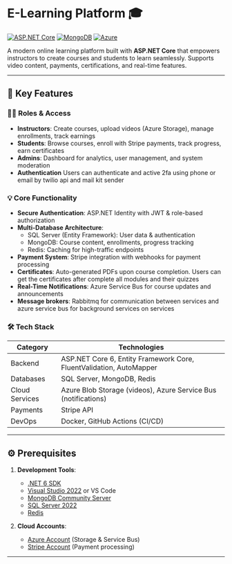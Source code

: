 # E-Learning Platform 🎓

[![ASP.NET Core](https://img.shields.io/badge/ASP.NET_Core-6.0+-blue.svg)](https://dotnet.microsoft.com/)
[![MongoDB](https://img.shields.io/badge/MongoDB-7.0+-green.svg)](https://www.mongodb.com/)
[![Azure](https://img.shields.io/badge/Azure_Storage-%230078D4.svg?logo=microsoft-azure)](https://azure.microsoft.com/)

A modern online learning platform built with **ASP.NET Core** that empowers instructors to create courses and students to learn seamlessly. Supports video content, payments, certifications, and real-time features.

---

## 🚀 Key Features

### 👩🏫 Roles & Access
- **Instructors**: Create courses, upload videos (Azure Storage), manage enrollments, track earnings
- **Students**: Browse courses, enroll with Stripe payments, track progress, earn certificates
- **Admins**: Dashboard for analytics, user management, and system moderation
- **Authentication** Users can authenticate and active 2fa using phone or email by twilio api and mail kit sender

### 💡 Core Functionality
- **Secure Authentication**: ASP.NET Identity with JWT & role-based authorization
- **Multi-Database Architecture**:
  - SQL Server (Entity Framework): User data & authentication
  - MongoDB: Course content, enrollments, progress tracking
  - Redis: Caching for high-traffic endpoints
- **Payment System**: Stripe integration with webhooks for payment processing
- **Certificates**: Auto-generated PDFs upon course completion. Users can get the certificates after complete all modules and their quizzes
- **Real-Time Notifications**: Azure Service Bus for course updates and announcements
- **Message brokers**: Rabbitmq for communication between services and azure service bus for background services on services

### 🛠️ Tech Stack
| Category          | Technologies                                                                 |
|-------------------|------------------------------------------------------------------------------|
| Backend           | ASP.NET Core 6, Entity Framework Core, FluentValidation, AutoMapper         |
| Databases         | SQL Server, MongoDB, Redis                                                   |
| Cloud Services    | Azure Blob Storage (videos), Azure Service Bus (notifications)              |
| Payments          | Stripe API                                                                   |
| DevOps            | Docker, GitHub Actions (CI/CD)                                              |

---

## ⚙️ Prerequisites

1. **Development Tools**:
   - [.NET 6 SDK](https://dotnet.microsoft.com/download)
   - [Visual Studio 2022](https://visualstudio.microsoft.com/) or VS Code
   - [MongoDB Community Server](https://www.mongodb.com/try/download/community)
   - [SQL Server 2022](https://www.microsoft.com/en-us/sql-server/sql-server-downloads)
   - [Redis](https://redis.io/download)

2. **Cloud Accounts**:
   - [Azure Account](https://azure.microsoft.com/) (Storage & Service Bus)
   - [Stripe Account](https://stripe.com/) (Payment processing)

---
